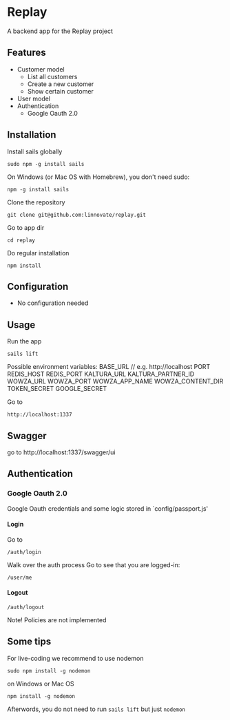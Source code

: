 # Replay

A backend app for the Replay project

## Features
* Customer model
    + List all customers
    + Create a new customer
    + Show certain customer
* User model
* Authentication
    + Google Oauth 2.0

## Installation
Install sails globally
```
sudo npm -g install sails
```
On Windows (or Mac OS with Homebrew), you don't need sudo:
```
npm -g install sails
```
Clone the repository
```
git clone git@github.com:linnovate/replay.git
```
Go to app dir
```
cd replay
```
Do regular installation
```
npm install
```

## Configuration
* No configuration needed

## Usage
Run the app
```
sails lift
```
Possible environment variables:
BASE_URL // e.g. http://localhost
PORT
REDIS_HOST
REDIS_PORT
KALTURA_URL
KALTURA_PARTNER_ID
WOWZA_URL
WOWZA_PORT
WOWZA_APP_NAME
WOWZA_CONTENT_DIR
TOKEN_SECRET
GOOGLE_SECRET

Go to
```
http://localhost:1337
```

## Swagger
go to http://localhost:1337/swagger/ui


## Authentication

### Google Oauth 2.0
Google Oauth credentials and some logic stored in `config/passport.js'

#### Login
Go to
```
/auth/login
```
Walk over the auth process
Go to see that you are logged-in:
```
/user/me
```
####  Logout
```
/auth/logout
```

Note! Policies are not implemented

## Some tips
For live-coding we recommend to use nodemon
```
sudo npm install -g nodemon
```
on Windows or Mac OS
```
npm install -g nodemon
```
Afterwords, you do not need to run `sails lift` but just `nodemon`

